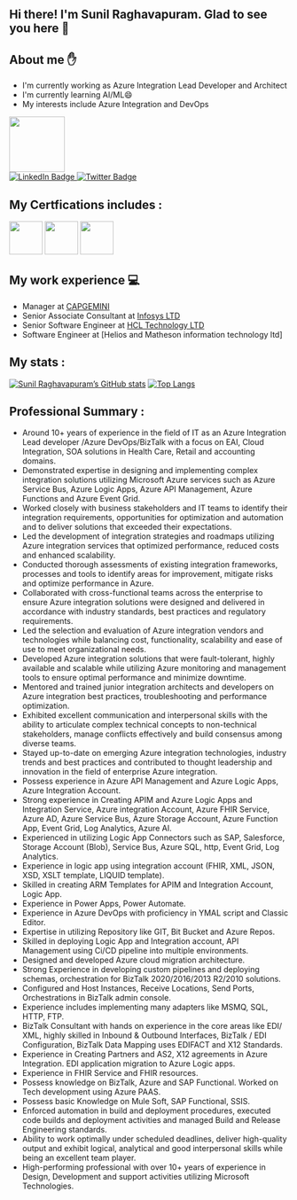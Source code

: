 ## Hi there! I'm Sunil Raghavapuram. Glad to see you here 👋 
## About me :raised_hand:
  - I'm currently working as Azure Integration Lead Developer and Architect
  - I'm currently learning AI/ML😄
  - My interests include Azure Integration and DevOps
  
 <div id="header">
  <img src="https://media.giphy.com/media/M9gbBd9nbDrOTu1Mqx/giphy.gif" width="100"/>
  <div id="badges">
    <a href="https://www.linkedin.com/in/sunilraghavapuram/">
      <img src="https://img.shields.io/badge/LinkedIn-blue?style=for-the-badge&logo=linkedin&logoColor=white" alt="LinkedIn Badge"/>
    </a>
    <a href="https://twitter.com/Sunil115115">
      <img src="https://img.shields.io/badge/Twitter-blue?style=for-the-badge&logo=twitter&logoColor=white" alt="Twitter Badge"/>
    </a>
   </div>
  <img src="https://komarev.com/ghpvc/?username=manidharanupoju24&style=flat-square&color=blue" alt=""/>
</div>

  
 ## My Certfications includes :
 
 <a href="https://www.credly.com/badges/0aa6631c-2391-4000-9700-4763638c9d7d/public_url"><img src="https://user-images.githubusercontent.com/127466748/235255218-216298cc-c667-40bc-918e-93de5bd6ee5f.png" width="60" height="60"></a> 
 <a href="https://www.credly.com/badges/e1fe01cf-5e31-454f-aead-f0d450c84b12/public_url"><img src="https://user-images.githubusercontent.com/127466748/235255245-9b5b26c2-0556-45ad-9318-c99d3dd1349d.png" width="60" height="60"></a>
 <a href="https://www.credly.com/badges/4a0b524f-ae9f-4082-8a66-1c15b4335ab8/public_url"><img src="https://user-images.githubusercontent.com/127466748/235255262-810f01e5-628d-4f93-b765-4208b75419af.png" width="60" height="60"></a>
 
 ## My work experience :computer:
  - Manager at [CAPGEMINI ](https://www.capgemini.com/)
  - Senior Associate Consultant at [Infosys LTD](https://www.infosys.com/)
  - Senior Software Engineer at [HCL Technology LTD](https://hcl.com/)
  - Software Engineer at [Helios and Matheson information technology ltd]

## My stats :
 
[![Sunil Raghavapuram’s GitHub stats](https://github-readme-stats.vercel.app/api?username=sunilraghavapuram)](https://github.com/sunilraghavapuram/github-readme-stats)
[![Top Langs](https://github-readme-stats.vercel.app/api/top-langs/?username=sunilraghavapuram&&layout=compact)](https://github.com/sunilraghavapuram/github-readme-stats)

##  Professional Summary :
-	Around 10+ years of experience in the field of IT as an Azure Integration Lead developer /Azure DevOps/BizTalk with a focus on EAI, Cloud Integration, SOA solutions in Health Care, Retail and accounting domains. 
-	Demonstrated expertise in designing and implementing complex integration solutions utilizing Microsoft Azure services such as Azure Service Bus, Azure Logic Apps, Azure API Management, Azure Functions and Azure Event Grid. 
-	Worked closely with business stakeholders and IT teams to identify their integration requirements, opportunities for optimization and automation and to deliver solutions that exceeded their expectations. 
-	Led the development of integration strategies and roadmaps utilizing Azure integration services that optimized performance, reduced costs and enhanced scalability. 
-	Conducted thorough assessments of existing integration frameworks, processes and tools to identify areas for improvement, mitigate risks and optimize performance in Azure. 
-	Collaborated with cross-functional teams across the enterprise to ensure Azure integration solutions were designed and delivered in accordance with industry standards, best practices and regulatory requirements. 
-	Led the selection and evaluation of Azure integration vendors and technologies while balancing cost, functionality, scalability and ease of use to meet organizational needs. 
-	Developed Azure integration solutions that were fault-tolerant, highly available and scalable while utilizing Azure monitoring and management tools to ensure optimal performance and minimize downtime. 
-	Mentored and trained junior integration architects and developers on Azure integration best practices, troubleshooting and performance optimization. 
-	Exhibited excellent communication and interpersonal skills with the ability to articulate complex technical concepts to non-technical stakeholders, manage conflicts effectively and build consensus among diverse teams. 
-	Stayed up-to-date on emerging Azure integration technologies, industry trends and best practices and contributed to thought leadership and innovation in the field of enterprise Azure integration. 
-	Possess experience in Azure API Management and Azure Logic Apps, Azure Integration Account. 
-	Strong experience in Creating APIM and Azure Logic Apps and Integration Service, Azure integration Account, Azure FHIR Service, Azure AD, Azure Service Bus, Azure Storage Account, Azure Function App, Event Grid, Log Analytics, Azure AI. 
-	Experienced in utilizing Logic App Connectors such as SAP, Salesforce, Storage Account (Blob), Service Bus, Azure SQL, http, Event Grid, Log Analytics. 
-	Experience in logic app using integration account (FHIR, XML, JSON, XSD, XSLT template, LIQUID template). 
-	Skilled in creating ARM Templates for APIM and Integration Account, Logic App. 
-	Experience in Power Apps, Power Automate.
-	Experience in Azure DevOps with proficiency in YMAL script and Classic Editor. 
-	Expertise in utilizing Repository like GIT, Bit Bucket and Azure Repos. 
-	Skilled in deploying Logic App and Integration account, API Management using Ci/CD pipeline into multiple environments. 
-	Designed and developed Azure cloud migration architecture. 
-	Strong Experience in developing custom pipelines and deploying schemas, orchestration for BizTalk 2020/2016/2013 R2/2010 solutions. 
-	Configured and Host Instances, Receive Locations, Send Ports, Orchestrations in BizTalk admin console.  
-	Experience includes implementing many adapters like MSMQ, SQL, HTTP, FTP.
-	BizTalk Consultant with hands on experience in the core areas like EDI/ XML, highly skilled in Inbound & Outbound Interfaces, BizTalk / EDI Configuration, BizTalk Data Mapping uses EDIFACT and X12 Standards.
-	Experience in Creating Partners and AS2, X12 agreements in Azure Integration. EDI application migration to Azure Logic apps. 
-	Experience in FHIR Service and FHIR resources.
-	Possess knowledge on BizTalk, Azure and SAP Functional. Worked on Tech development using Azure PAAS.
-	Possess basic Knowledge on Mule Soft, SAP Functional, SSIS. 
-	Enforced automation in build and deployment procedures, executed code builds and deployment activities and managed Build and Release Engineering standards. 
-	Ability to work optimally under scheduled deadlines, deliver high-quality output and exhibit logical, analytical and good interpersonal skills while being an excellent team player. 
-	High-performing professional with over 10+ years of experience in Design, Development and support activities utilizing Microsoft Technologies.
<!--
**sunilraghavapuram/sunilraghavapuram** is a ✨ _special_ ✨ repository because its `README.md` (this file) appears on your GitHub profile.
Here are some ideas to get you started:
- 🔭 I’m currently working on ...
- 🌱 I’m currently learning ...
- 👯 I’m looking to collaborate on ...
- 🤔 I’m looking for help with ...
- 💬 Ask me about ...
- 📫 How to reach me: ...
- 😄 Pronouns: ...
- ⚡ Fun fact: .
